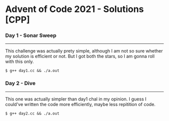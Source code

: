 # Advent of Code 2021 - Solutions [CPP]

### Day 1 - Sonar Sweep
---
This challenge was actually prety simple, although I am not so sure whether my solution is efficient or not. But I got both the stars, so I am gonna roll with this only.

```console
$ g++ day1.cc && ./a.out
```
### Day 2 - Dive
---
This one was actually simpler than day1 chal in my opinion. I guess I could've written the code more efficiently, maybe less repitition of code.
```console
$ g++ day2.cc && ./a.out
```

